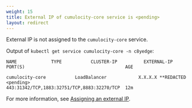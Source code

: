 ```yaml
---
weight: 15
title: External IP of cumulocity-core service is <pending>
layout: redirect
---
```


External IP is not assigned to the `cumulocity-core` service. 

Output of `kubectl get service cumulocity-core -n c8yedge`:

```shell
NAME             TYPE           CLUSTER-IP          EXTERNAL-IP        PORT(S)                                      AGE 

cumulocity-core           LoadBalancer            X.X.X.X **REDACTED           <pending>                       443:31342/TCP,1883:32751/TCP,8883:32270/TCP  12m            
```
For more information, see [Assigning an external IP](/edge-k8s/installing-edge-on-k8/#assigning-an-external-ip).
